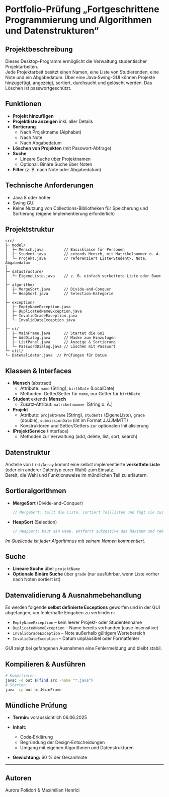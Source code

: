 # Portfolio-Prüfung „Fortgeschrittene Programmierung und Algorithmen und Datenstrukturen“

## Projektbeschreibung
Dieses Desktop-Programm ermöglicht die Verwaltung studentischer Projektarbeiten.  
Jede Projektarbeit besitzt einen Namen, eine Liste von Studierenden, eine Note und ein Abgabedatum. Über eine Java‐Swing-GUI können Projekte hinzugefügt, angezeigt, sortiert, durchsucht und gelöscht werden. Das Löschen ist passwortgeschützt.

## Funktionen
- **Projekt hinzufügen**
- **Projektliste anzeigen** inkl. aller Details
- **Sortierung**
    - Nach Projektname (Alphabet)
    - Nach Note
    - Nach Abgabedatum
- **Löschen von Projekten** (mit Passwort‐Abfrage)
- **Suche**
    - Lineare Suche über Projektnamen
    - Optional: Binäre Suche über Noten
- **Filter** (z. B. nach Note oder Abgabedatum)

## Technische Anforderungen
- Java 8 oder höher
- Swing GUI
- Keine Nutzung von Collections-Bibliotheken für Speicherung und Sortierung (eigene Implementierung erforderlich)

## Projektstruktur
```plaintext
src/
├─ model/
│  ├─ Mensch.java         // Basisklasse für Personen
│  ├─ Student.java        // extends Mensch, mit Matrikelnummer o. Ä.
│  └─ Projekt.java        // referenziert Liste<Student>, Note, Abgabedatum
│
├─ datastructure/
│  └─ EigeneListe.java    // z. B. einfach verkettete Liste oder Baum
│
├─ algorithm/
│  ├─ MergeSort.java      // Divide-and‐Conquer
│  └─ HeapSort.java       // Selection‐Kategorie
│
├─ exception/
│  ├─ EmptyNameException.java
│  ├─ DuplicatedNameException.java
│  ├─ InvalidGradeException.java
│  └─ InvalidDateException.java
│
├─ ui/
│  ├─ MainFrame.java      // Startet die GUI
│  ├─ AddDialog.java      // Maske zum Hinzufügen
│  ├─ ListPanel.java      // Anzeige & Sortierung
│  └─ PasswordDialog.java // Löschen mit Passwort
└─ util/
└─ DateValidator.java  // Prüfungen für Datum
````

## Klassen & Interfaces
- **Mensch** (abstract)
    - Attribute: `name` (String), `birthDate` (LocalDate)
    - Methoden: Getter/Setter für `name`, nur Getter für `birthDate`
- **Student** extends **Mensch**
    - Zusatz‐Attribut: `matrikelnummer` (String o. Ä.)
- **Projekt**
    - Attribute: `projektName` (String), `students` (EigeneListe<Student>), `grade` (double), `submissionDate` (int im Format JJJJMMTT)
    - Konstruktoren und Setter/Getters zur optionalen Initialisierung
- **IProjektService** (Interface)
    - Methoden zur Verwaltung (add, delete, list, sort, search)

## Datenstruktur
Anstelle von `List`/`Array` kommt eine selbst implementierte **verkettete Liste** (oder ein anderer Datentyp eurer Wahl) zum Einsatz.  
Bereit, die Wahl und Funktionsweise im mündlichen Teil zu erläutern.

## Sortieralgorithmen
- **MergeSort** (Divide-and-Conquer)
  ```java
  // MergeSort: teilt die Liste, sortiert Teillisten und fügt sie zusammen


* **HeapSort** (Selection)

  ```java
  // HeapSort: baut ein Heap, entfernt sukzessive das Maximum und rekonstruiert das Heap
  ```

*Im Quellcode ist jeder Algorithmus mit seinem Namen kommentiert.*

## Suche

* **Lineare Suche** über `projektName`
* **Optionale Binäre Suche** über `grade` (nur ausführbar, wenn Liste vorher nach Noten sortiert ist)

## Datenvalidierung & Ausnahmebehandlung

Es werden folgende **selbst definierte Exceptions** geworfen und in der GUI abgefangen, um fehlerhafte Eingaben zu verhindern:

* `EmptyNameException` – kein leerer Projekt‐ oder Studentenname
* `DuplicatedNameException` – Name bereits vorhanden (case‐insensitive)
* `InvalidGradeException` – Note außerhalb gültigem Wertebereich
* `InvalidDateException` – Datum unplausibel oder Formatfehler

GUI zeigt bei gefangenen Ausnahmen eine Fehlermeldung und bleibt stabil.

## Kompilieren & Ausführen

```bash
# Kompilieren
javac -d out $(find src -name "*.java")
# Starten
java -cp out ui.MainFrame
```

## Mündliche Prüfung

* **Termin:** voraussichtlich 06.06.2025
* **Inhalt:**

    * Code‐Erklärung
    * Begründung der Design‐Entscheidungen
    * Umgang mit eigenen Algorithmen und Datenstrukturen
* **Gewichtung:** 60 % der Gesamtnote
---
## Autoren
Aurora Polidori & Maximilian Henrici